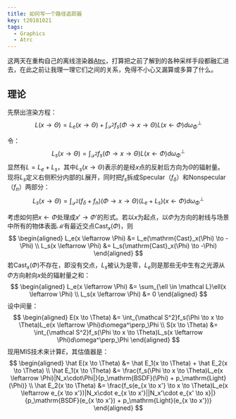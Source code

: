```yaml
---
title: 如何写一个路径追踪器
key: t20181021
tags:
  - Graphics
  - Atrc
---
```


这两天在重构自己的离线渲染器[Atrc](https://github.com/AirGuanZ/Atrc)，打算把之前了解到的各种采样手段都融汇进去，在此之前让我理一理它们之间的关系，免得不小心又漏算或多算了什么。

<!--more-->

## 理论

先祭出渲染方程：
$$
L(x \to \Theta) = L_e(x \to \Theta) + \int_{\mathcal S^2}f_s(\Phi \to x \to \Theta)L(x \leftarrow \Phi)d\omega^\perp_\Phi
$$

令：
$$
L_s(x \to \Theta) = \int_{\mathcal S^2}f_s(\Phi \to x \to \Theta)L(x \leftarrow \Phi)d\omega^\perp_\Phi
$$
显然有$L = L_e + L_s$，其中$L_s(x \to \Theta)$表示的是经$x$点的反射后方向为$\Theta$的辐射量。现将$L_s$定义右侧积分内部的$L$展开，同时把$f_s$拆成Specular（$f_\delta$）和Nonspecular（$f_n$）两部分：
$$
L_s(x \to \Theta) = \int_{\mathcal S^2}(f_\delta + f_n)(\Phi \to x \to \Theta)(L_e + L_s)(x \leftarrow \Phi)d\omega^\perp_\Phi
$$

考虑如何把$x \leftarrow \Phi$处理成$x' \to \Phi'$的形式。若以$x$为起点，以$\Phi$为方向的射线与场景中所有的物体表面$\mathcal M$有最近交点$\mathrm{Cast}_x(\Phi)$，则
$$
\begin{aligned}
	L_e(x \leftarrow \Phi) &= L_e(\mathrm{Cast}_x(\Phi) \to -\Phi) \\
	L_s(x \leftarrow \Phi) &= L_s(\mathrm{Cast}_x(\Phi) \to -\Phi)
\end{aligned}
$$
若$\mathrm{Cast}_x(\Phi)$不存在，即没有交点，$L_s$被认为是零，$L_e$则是那些无中生有之光源从$\Phi$方向射向$x$处的辐射量之和：
$$
\begin{aligned}
	L_e(x \leftarrow \Phi) &= \sum_{\ell \in \mathcal L}\ell(x \leftarrow \Phi) \\
	L_s(x \leftarrow \Phi) &= 0
\end{aligned}
$$
设中间量：
$$
\begin{aligned}
E(x \to \Theta) &= \int_{\mathcal S^2}f_s(\Phi \to x \to \Theta)L_e(x \leftarrow \Phi)d\omega^\perp_\Phi \\
S(x \to \Theta) &= \int_{\mathcal S^2}f_s(\Phi \to x \to \Theta)L_s(x \leftarrow \Phi)d\omega^\perp_\Phi
\end{aligned}
$$
现用MIS技术来计算$E$，其估值器是：
$$
\begin{aligned}
	\hat E(x \to \Theta) &= \hat E_1(x \to \Theta) + \hat E_2(x \to \Theta) \\
	\hat E_1(x \to \Theta) &= \frac{f_s(\Phi \to x \to \Theta)L_e(x \leftarrow \Phi)|N_x\cdot\Phi|}{p_\mathrm{BSDF}(\Phi) + p_\mathrm{Light}(\Phi)} \\
	\hat E_2(x \to \Theta) &= \frac{f_s(e_{x \to x'} \to x \to \Theta)L_e(x \leftarrow e_{x \to x'})|N_x\cdot e_{x \to x'}||N_x'\cdot e_{x' \to x}|}{p_\mathrm{BSDF}(e_{x \to x'}) + p_\mathrm{Light}(e_{x \to x'})}
\end{aligned}
$$

